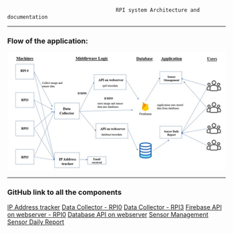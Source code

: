                                        RPI system Architecture and documentation

---

### Flow of the application:
<img src="https://github.com/sakshi-seth-17/Centralized-Documentation/blob/main/SystemArchitecture.jpg" alt="Alt text" title="Optional title">

---
### GitHub link to all the components
[IP Address tracker](www.google.com)
[Data Collector - RPI0](www.google.com)
[Data Collector - RPI3](www.google.com)
[Firebase API on webserver - RPI0](www.google.com)
[Database API on webserver](www.google.com)
[Sensor Management](www.google.com)
[Sensor Daily Report](www.google.com)
